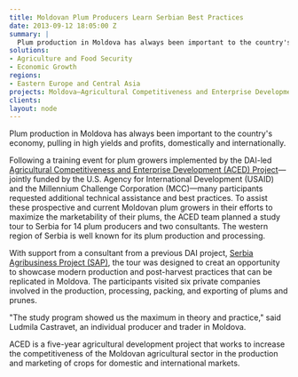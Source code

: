 ```yaml
---
title: Moldovan Plum Producers Learn Serbian Best Practices
date: 2013-09-12 18:05:00 Z
summary: |
  Plum production in Moldova has always been important to the country's economy, pulling in high yields and profits, domestically and internationally.
solutions:
- Agriculture and Food Security
- Economic Growth
regions:
- Eastern Europe and Central Asia
projects: Moldova—Agricultural Competitiveness and Enterprise Development Project (ACED)
clients:
layout: node
---
```

Plum production in Moldova has always been important to the country's economy, pulling in high yields and profits, domestically and internationally.

Following a training event for plum growers implemented by the DAI-led [Agricultural Competitiveness and Enterprise Development (ACED) Project][1]—jointly funded by the U.S. Agency for International Development (USAID) and the Millennium Challenge Corporation (MCC)—many participants requested additional technical assistance and best practices. To assist these prospective and current Moldovan plum growers in their efforts to maximize the marketability of their plums, the ACED team planned a study tour to Serbia for 14 plum producers and two consultants. The western region of Serbia is well known for its plum production and processing.

With support from a consultant from a previous DAI project, [Serbia Agribusiness Project (SAP)][2], the tour was designed to creat an opportunity to showcase modern production and post-harvest practices that can be replicated in Moldova. The participants visited six private companies involved in the production, processing, packing, and exporting of plums and prunes.

"The study program showed us the maximum in theory and practice," said Ludmila Castravet, an individual producer and trader in Moldova.

ACED is a five-year agricultural development project that works to increase the competitiveness of the Moldovan agricultural sector in the production and marketing of crops for domestic and international markets.

[1]: /our-work/projects/moldova-agricultural-competitiveness-and-enterprise-development-project-aced
[2]: /our-work/projects/serbia-serbian-agribusiness-project-sap
